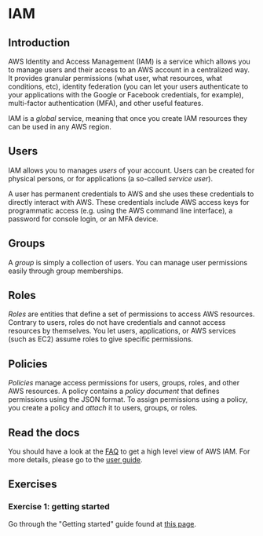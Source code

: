 # IAM

## Introduction

AWS Identity and Access Management (IAM) is a service which allows you to
manage users and their access to an AWS account in a centralized way. It
provides granular permissions (what user, what resources, what conditions,
etc), identity federation (you can let your users authenticate to your
applications with the Google or Facebook credentials, for example),
multi-factor authentication (MFA), and other useful features.

IAM is a *global* service, meaning that once you create IAM resources they
can be used in any AWS region.

## Users

IAM allows you to manages *users* of your account. Users can be created for
physical persons, or for applications (a so-called *service user*).

A user has permanent credentials to AWS and she uses these credentials to directly
interact with AWS. These credentials include AWS access keys for programmatic
access (e.g. using the AWS command line interface), a password for console
login, or an MFA device.

## Groups

A *group* is simply a collection of users. You can manage user permissions easily through group memberships.

## Roles

*Roles* are entities that define a set of permissions to access AWS resources. Contrary to users, roles do not have credentials and cannot access resources by themselves. You let users, applications, or AWS services (such as EC2) assume roles to give specific permissions.

## Policies

*Policies* manage access permissions for users, groups, roles, and other AWS
resources. A policy contains a *policy document* that defines permissions
using the JSON format. To assign permissions using a policy, you create a
policy and *attach* it to users, groups, or roles.

## Read the docs

You should have a look at the [FAQ](https://aws.amazon.com/iam/faqs) to get a
high level view of AWS IAM. For more details, please go to the [user
guide](https://docs.aws.amazon.com/IAM/latest/UserGuide/introduction.html).

## Exercises

### Exercise 1: getting started

Go through the "Getting started" guide found at [this
page](https://docs.aws.amazon.com/IAM/latest/UserGuide/getting-started.html).
